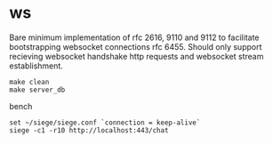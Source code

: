 # ws
Bare minimum implementation of rfc 2616, 9110 and 9112 to facilitate bootstrapping websocket connections rfc 6455. Should only support recieving websocket handshake http requests and websocket stream establishment.
```
make clean
make server_db
```
bench
```
set ~/siege/siege.conf `connection = keep-alive`
siege -c1 -r10 http://localhost:443/chat
```
